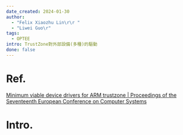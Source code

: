 ```yaml
---
date_created: 2024-01-30
author:
  - "Felix Xiaozhu Lin\r\r "
  - "Liwei Guo\r"
tags:
  - OPTEE
intro: TrustZone對外部設備(多種)的驅動
done: false
---
```


# Ref.
[Minimum viable device drivers for ARM trustzone | Proceedings of the Seventeenth European Conference on Computer Systems](https://dl.acm.org/doi/10.1145/3492321.3519565)

# Intro.
